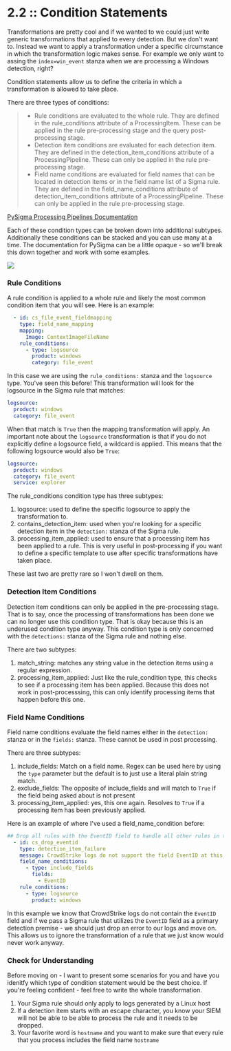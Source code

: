 # 2.2 :: Condition Statements
Transformations are pretty cool and if we wanted to we could just write generic transformations that applied to every detection. But we don't want to. Instead we want to apply a transformation under a specific circumstance in which the transformation logic makes sense. For example we only want to assing the `index=win_event` stanza when we are processing a Windows detection, right?

Condition statements allow us to define the criteria in which a transformation is allowed to take place.

There are three types of conditions:

> - Rule conditions are evaluated to the whole rule. They are defined in the rule_conditions attribute of a ProcessingItem. These can be applied in the rule pre-processing stage and the query post-processing stage.
> - Detection item conditions are evaluated for each detection item. They are defined in the detection_item_conditions attribute of a ProcessingPipeline. These can only be applied in the rule pre-processing stage.
> - Field name conditions are evaluated for field names that can be located in detection items or in the field name list of a Sigma rule. They are defined in the field_name_conditions attribute of detection_item_conditions attribute of a ProcessingPipeline. These can only be applied in the rule pre-processing stage.

[PySigma Processing Pipelines Documentation](https://sigmahq-pysigma.readthedocs.io/en/latest/Processing_Pipelines.html)

Each of these condition types can be broken down into additional subtypes. Additionally these conditions can be stacked and you can use many at a time. The documentation for PySigma can be a little opaque - so we'll break this down together and work with some examples.

![](https://github.com/The-Taggart-Institute/de-with-sigma/blob/main/Images/condition_statements.png)

### Rule Conditions
A rule condition is applied to a whole rule and likely the most common condition item that you will see. Here is an example:

```yaml
  - id: cs_file_event_fieldmapping
    type: field_name_mapping
    mapping:
      Image: ContextImageFileName
    rule_conditions:
      - type: logsource
        product: windows
        category: file_event
```
In this case we are using the `rule_conditions:` stanza and the `logsource` type. You've seen this before!  This transformation will look for the logsource in the Sigma rule that matches:
```yaml
logsource:
  product: windows
  category: file_event
```
When that match is `True` then the mapping transformation will apply. An important note about the `logsource` transformation is that if you do not explicitly define a logsource field, a wildcard is applied. This means that the following logsource would also be `True`:
```yaml
logsource:
  product: windows
  category: file_event
  service: explorer
```
The rule_conditions condition type has three subtypes:
1. logsource: used to define the specific logsource to apply the transformation to.
2. contains_detection_item: used when you're looking for a specific detection item in the `detection:` stanza of the Sigma rule.
3. processing_item_applied: used to ensure that a processing item has been applied to a rule. This is very useful in post-processing if you want to define a specific template to use after specific transformations have taken place.

These last two are pretty rare so I won't dwell on them.

### Detection Item Conditions
Detection item conditions can only be applied in the pre-processing stage. That is to say, once the processing of transformations has been done we can no longer use this condition type. That is okay because this is an underused condition type anyway. This condition type is only concerned with the `detections:` stanza of the Sigma rule and nothing else.

There are two subtypes:
1. match_string: matches any string value in the detection items using a regular expression.
2. processing_item_applied: Just like the rule_condition type, this checks to see if a processing item has been applied. Because this does not work in post-processsing, this can only identify processing items that happen before this one.

### Field Name Conditions
Field name conditions evaluate the field names either in the `detection:` stanza or in the `fields:` stanza. These cannot be used in post processing.

There are three subtypes:
1. include_fields: Match on a field name. Regex can be used here by using the `type` parameter but the default is to just use a literal plain string match.
2. exclude_fields: The opposite of include_fields and will match to `True` if the field being asked about is not present
3. processing_item_applied: yes, this one again. Resolves to `True` if a processing item has been previously applied.

Here is an example of where I've used a field_name_condition before:
```yaml
## Drop all rules with the EventID field to handle all other rules in the /builtin folder
  - id: cs_drop_eventid
    type: detection_item_failure
    message: CrowdStrike logs do not support the field EventID at this time.
    field_name_conditions:
      - type: include_fields
        fields:
          - EventID
    rule_conditions:
      - type: logsource
        product: windows
```

In this example we know that CrowdStrike logs do not contain the `EventID` field and if we pass a Sigma rule that utilizes the `EventID` field as a primary detection premise - we should just drop an error to our logs and move on. This allows us to ignore the transformation of a rule that we just know would never work anyway.

### Check for Understanding
Before moving on - I want to present some scenarios for you and have you idenitfy which type of condition statement would be the best choice. If you're feeling confident - feel free to write the whole transformation.
1. Your Sigma rule should only apply to logs generated by a Linux host
2. If a detection item starts with an escape character, you know your SIEM will not be able to be able to process the rule and it needs to be dropped.
3. Your favorite word is `hostname` and you want to make sure that every rule that you process includes the field name `hostname`
